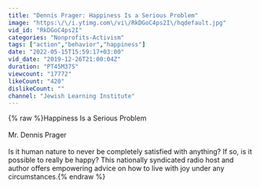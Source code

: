 ```yaml
---
title: "Dennis Prager: Happiness Is a Serious Problem"
image: "https:\/\/i.ytimg.com\/vi\/RkDGoC4ps2I\/hqdefault.jpg"
vid_id: "RkDGoC4ps2I"
categories: "Nonprofits-Activism"
tags: ["action","behavior","happiness"]
date: "2022-05-15T15:59:17+03:00"
vid_date: "2019-12-26T21:00:04Z"
duration: "PT45M37S"
viewcount: "17772"
likeCount: "420"
dislikeCount: ""
channel: "Jewish Learning Institute"
---
```

{% raw %}Happiness Is a Serious Problem<br /><br />Mr. Dennis Prager<br /><br />Is it human nature to never be completely satisfied with anything? If so, is it possible to really be happy? This nationally syndicated radio host and author offers empowering advice on how to live with joy under any circumstances.{% endraw %}
